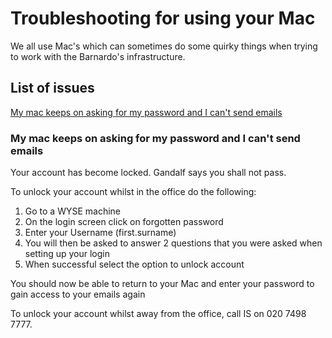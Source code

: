 # Troubleshooting for using your Mac

We all use Mac's which can sometimes do some quirky things when trying to work with the Barnardo's infrastructure.




## List of issues

[My mac keeps on asking for my password and I can't send emails](#my-mac-keeps-on-asking-for-my-password-and-i-cant-send-emails)





### My mac keeps on asking for my password and I can't send emails

Your account has become locked. Gandalf says you shall not pass.

To unlock your account whilst in the office do the following:

1. Go to a WYSE machine
2. On the login screen click on forgotten password
3. Enter your Username (first.surname)
4. You will then be asked to answer 2 questions that you were asked when setting up your login
5. When successful select the option to unlock account

You should now be able to return to your Mac and enter your password to gain access to your emails again

To unlock your account whilst away from the office, call IS on 020 7498 7777.

